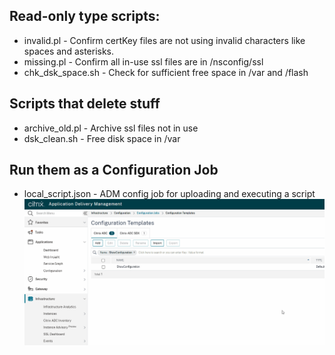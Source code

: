 ## Read-only type scripts:
- invalid.pl - Confirm certKey files are not using invalid characters like spaces and asterisks.
- missing.pl - Confirm all in-use ssl files are in /nsconfig/ssl
- chk_dsk_space.sh - Check for sufficient free space in /var and /flash 


## Scripts that delete stuff
- archive_old.pl - Archive ssl files not in use
- dsk_clean.sh - Free disk space in /var

  
## Run them as a Configuration Job
- local_script.json - ADM config job for uploading and executing a script
![local_script.json](https://raw.githubusercontent.com/rd636/adc_scripts/master/image.gif)
